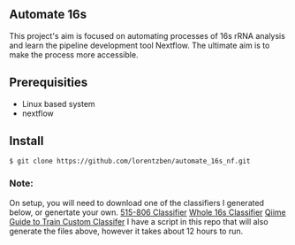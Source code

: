 Automate 16s
-------------------------------------------------
This project's aim is focused on automating processes of 16s rRNA analysis and learn the pipeline development tool Nextflow. The ultimate aim is to make the process more accessible. 

## Prerequisities
* Linux based system
* nextflow

## Install

```shell
$ git clone https://github.com/lorentzben/automate_16s_nf.git
```
### Note:
On setup, you will need to download one of the classifiers I generated below, or genertate your own. 
[515-806 Classifier](https://outlookuga-my.sharepoint.com/:u:/g/personal/bjl34716_uga_edu/EX3h7KrIg_5HqkUGhEkPyDYBbmEhBqsQzlLtIUAFyQzXDQ?e=Y2Y56B)
[Whole 16s Classifier](https://outlookuga-my.sharepoint.com/:u:/g/personal/bjl34716_uga_edu/EcydxUc2syZBnZLLT_Z9ISQBow7NdSRxYHxazvL9iCwxOQ?e=Yad1bX)
[Qiime Guide to Train Custom Classifer](https://docs.qiime2.org/2021.2/tutorials/feature-classifier/)
I have a script in this repo that will also generate the files above, however it takes about 12 hours to run. 

